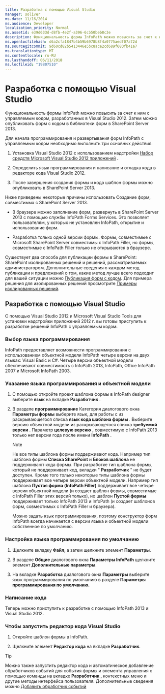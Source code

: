 ```yaml
---
title: Разработка с помощью Visual Studio
manager: soliver
ms.date: 11/16/2014
ms.audience: Developer
localization_priority: Normal
ms.assetid: e39d633d-d8fb-4e2f-a396-6cb50beb8c3e
description: Функциональность формы InfoPath можно повысить за счет к ним с управляемым кодом, разработанных в Visual Studio 2012. Затем можно опубликовать форм с кодом в библиотеки форм в SharePoint Server 2013.
ms.openlocfilehash: d6a2cfa1847b4b59b6978b8f4a0775aedf07a72d
ms.sourcegitcommit: 9d60cd82b5413446e5bc8ace2cd689f683fb41a7
ms.translationtype: MT
ms.contentlocale: ru-RU
ms.lasthandoff: 06/11/2018
ms.locfileid: "19807510"
---
```

# <a name="develop-with-visual-studio"></a>Разработка с помощью Visual Studio

Функциональность формы InfoPath можно повысить за счет к ним с управляемым кодом, разработанных в Visual Studio 2012. Затем можно опубликовать форм с кодом в библиотеки форм в SharePoint Server 2013.
  
Для начала программирования и развертывания форм InfoPath с управляемым кодом необходимо выполнить три основных действия:
  
1. Установка Visual Studio 2012 с использованием надстройки [Набор средств Microsoft Visual Studio 2012 приложений](http://www.microsoft.com/en-us/download/details.aspx?id=38807) . 
    
2. Определить язык программирования и написание и отладка кода в редакторе кода Visual Studio 2012.
    
3. После завершения создания формы и кода шаблон формы можно опубликовать в SharePoint Server 2013.
    
Ниже приведены некоторые причины использовать Создание форм, совместимых с SharePoint Server 2013.
  
- В браузере можно заполнение форм, развернуть в SharePoint Server 2013 с помощью службы InfoPath Forms Services. Это позволяет пользователям, у которых не установлен InfoPath, открытие и использование форм.
    
- Разработка только одной версии формы. Формы, совместимые с Microsoft SharePoint Server совместимы с InfoPath Filler, но формы, совместимые с InfoPath Filler только не открываются в браузере.
    
Существует два способа для публикации формы в SharePoint: SharePoint изолированных решений и решений, рассматриваемых администратором. Дополнительные сведения о каждом метод публикации и предложений о том, какие метод лучше всего подходит для вашей ситуации можно [Публикация форм с кодом](publishing-forms-with-code.md). Для примера решения для изолированных решений просмотрите [Примеры изолированных решений](sample-sandboxed-solutions.md).
  
## <a name="developing-with-visual-studio"></a>Разработка с помощью Visual Studio

С помощью Visual Studio 2012 и Microsoft Visual Studio Tools для установки надстройки приложений 2012 г. вы готовы приступить к разработке решений InfoPath с управляемым кодом.
  
### <a name="choosing-a-programming-language"></a>Выбор языка программирования

InfoPath предоставляет возможности программирования с использованием объектной модели InfoPath четыре версии на двух языках: Visual Basic и C#. Четыре версии объектной модели обеспечивают совместимость с InfoPath 2013, InfoPath, Office InfoPath 2007 и Microsoft InfoPath 2003.
  
### <a name="to-specify-the-programming-language-and-object-model"></a>Указание языка программирования и объектной модели

1. С помощью откройте проект шаблона формы в InfoPath designer выберите **язык** на вкладке **Разработчик** . 
    
2. В разделе **программирование** Категория диалогового окна **Параметры формы** выберите язык, для работы с из раскрывающегося списка **язык кода шаблона формы** . Выберите версию объектной модели из раскрывающегося списка **требуемой версии** . Параметр **целевую версию** , совместимую с InfoPath 2013 только нет версии года после имени **InfoPath** . 
    
    > [!NOTE]
    > Не все типы шаблона формы поддерживают кода. Например тип шаблона формы **Списка SharePoint** и **Блоков шаблона** не поддерживают кода формы. При разработке тип шаблона формы, который не поддерживает код, вкладки " **Разработчик** " не будет доступен. Кроме того только некоторые типы шаблона формы поддерживает все четыре версии объектной модели. Например тип шаблона **Пустая форма (InfoPath Filler)** поддерживает все четыре версии объектной модели (и создает шаблон формы, совместимые с InfoPath Filler этих версий только), но шаблон **Пустой формы** поддерживает только InfoPath 2013 и InfoPath (и создает шаблонов форм, совместимых с InfoPath Filler и браузера). 
  
    Можно задать язык программирования, поэтому конструктор форм InfoPath всегда начинается с версии языка и объектной модели собственное по умолчанию.
    
### <a name="to-set-the-default-programming-language"></a>Настройка языка программирования по умолчанию

1. Щелкните вкладку **Файл**, а затем щелкните элемент **Параметры**.

    
2. В разделе **Общие** диалогового окна **Параметры InfoPath** щелкните элемент **Дополнительные параметры**.
    
3. На вкладке **Разработка** диалогового окна **Параметры** выберите язык программирования по умолчанию в разделе **Параметры программирования по умолчанию**.  
    
### <a name="writing-code"></a>Написание кода

Теперь можно приступить к разработке с помощью InfoPath 2013 и Visual Studio 2012. 
  
### <a name="to-start-the-visual-studio-code-editor"></a>Чтобы запустить редактор кода Visual Studio

1. Откройте шаблон формы в InfoPath.
    
2. Щелкните элемент **Редактор кода** на вкладке **Разработчик**. 
    
> [!TIP]
> Можно также запустить редактор кода и автоматическое добавление обработчиков событий для события формы и элемента управления с помощью команды на вкладке **Разработчик** , контекстных меню и другие методы интерфейса пользователя. Дополнительные сведения можно [Добавить обработчик событий](how-to-add-an-event-handler.md)
  

